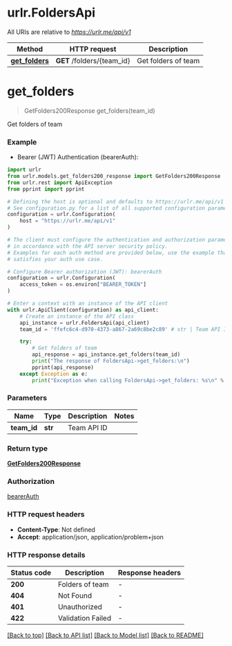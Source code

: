 # urlr.FoldersApi

All URIs are relative to *https://urlr.me/api/v1*

Method | HTTP request | Description
------------- | ------------- | -------------
[**get_folders**](FoldersApi.md#get_folders) | **GET** /folders/{team_id} | Get folders of team


# **get_folders**
> GetFolders200Response get_folders(team_id)

Get folders of team

### Example

* Bearer (JWT) Authentication (bearerAuth):

```python
import urlr
from urlr.models.get_folders200_response import GetFolders200Response
from urlr.rest import ApiException
from pprint import pprint

# Defining the host is optional and defaults to https://urlr.me/api/v1
# See configuration.py for a list of all supported configuration parameters.
configuration = urlr.Configuration(
    host = "https://urlr.me/api/v1"
)

# The client must configure the authentication and authorization parameters
# in accordance with the API server security policy.
# Examples for each auth method are provided below, use the example that
# satisfies your auth use case.

# Configure Bearer authorization (JWT): bearerAuth
configuration = urlr.Configuration(
    access_token = os.environ["BEARER_TOKEN"]
)

# Enter a context with an instance of the API client
with urlr.ApiClient(configuration) as api_client:
    # Create an instance of the API class
    api_instance = urlr.FoldersApi(api_client)
    team_id = 'ffefc6c4-d970-4373-a867-2a69c8be2c89' # str | Team API ID

    try:
        # Get folders of team
        api_response = api_instance.get_folders(team_id)
        print("The response of FoldersApi->get_folders:\n")
        pprint(api_response)
    except Exception as e:
        print("Exception when calling FoldersApi->get_folders: %s\n" % e)
```



### Parameters


Name | Type | Description  | Notes
------------- | ------------- | ------------- | -------------
 **team_id** | **str**| Team API ID | 

### Return type

[**GetFolders200Response**](GetFolders200Response.md)

### Authorization

[bearerAuth](../README.md#bearerAuth)

### HTTP request headers

 - **Content-Type**: Not defined
 - **Accept**: application/json, application/problem+json

### HTTP response details

| Status code | Description | Response headers |
|-------------|-------------|------------------|
**200** | Folders of team |  -  |
**404** | Not Found |  -  |
**401** | Unauthorized |  -  |
**422** | Validation Failed |  -  |

[[Back to top]](#) [[Back to API list]](../README.md#documentation-for-api-endpoints) [[Back to Model list]](../README.md#documentation-for-models) [[Back to README]](../README.md)

